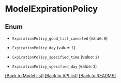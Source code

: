 # ModelExpirationPolicy


## Enum

* `ExpirationPolicy_good_till_canceled` (value: `0`)

* `ExpirationPolicy_day` (value: `1`)

* `ExpirationPolicy_specified_time` (value: `2`)

* `ExpirationPolicy_specified_day` (value: `3`)

[[Back to Model list]](../README.md#documentation-for-models) [[Back to API list]](../README.md#documentation-for-api-endpoints) [[Back to README]](../README.md)



